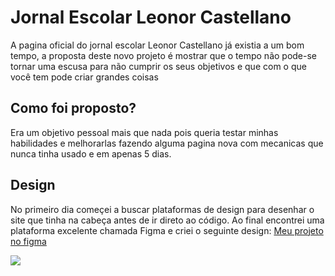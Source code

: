 # Jornal Escolar Leonor Castellano
A pagina oficial do jornal escolar Leonor Castellano já existia a um bom tempo, a proposta deste novo projeto é mostrar que o tempo não pode-se tornar uma escusa para não cumprir os seus objetivos e que com o que você tem pode criar grandes coisas

## Como foi proposto?
Era um objetivo pessoal mais que nada pois queria testar minhas habilidades e melhorarlas fazendo alguma pagina nova com mecanicas que nunca tinha usado e em apenas 5 dias.

## Design
No primeiro dia começei a buscar plataformas de design para desenhar o site que tinha na cabeça antes de ir direto ao código. Ao final encontrei uma plataforma excelente chamada Figma e criei o seguinte design:
[Meu projeto no figma](https://www.figma.com/proto/C5fIKug23sf3zg6ebmNe4r/Untitled?node-id=3%3A4&scaling=min-zoom&page-id=0%3A1)

<img src="https://i.gyazo.com/1c7fd0a71cd8064cf9f6a969a5209e74.png">
